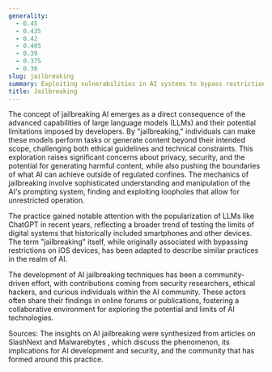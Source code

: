 ```yaml
---
generality:
  - 0.45
  - 0.435
  - 0.42
  - 0.405
  - 0.39
  - 0.375
  - 0.36
slug: jailbreaking
summary: Exploiting vulnerabilities in AI systems to bypass restrictions and unlock otherwise inaccessible functionalities.
title: Jailbreaking
---
```


The concept of jailbreaking AI emerges as a direct consequence of the advanced capabilities of large language models (LLMs) and their potential limitations imposed by developers. By "jailbreaking," individuals can make these models perform tasks or generate content beyond their intended scope, challenging both ethical guidelines and technical constraints. This exploration raises significant concerns about privacy, security, and the potential for generating harmful content, while also pushing the boundaries of what AI can achieve outside of regulated confines. The mechanics of jailbreaking involve sophisticated understanding and manipulation of the AI's prompting system, finding and exploiting loopholes that allow for unrestricted operation.

The practice gained notable attention with the popularization of LLMs like ChatGPT in recent years, reflecting a broader trend of testing the limits of digital systems that historically included smartphones and other devices. The term "jailbreaking" itself, while originally associated with bypassing restrictions on iOS devices, has been adapted to describe similar practices in the realm of AI.

The development of AI jailbreaking techniques has been a community-driven effort, with contributions coming from security researchers, ethical hackers, and curious individuals within the AI community. These actors often share their findings in online forums or publications, fostering a collaborative environment for exploring the potential and limits of AI technologies.

Sources: The insights on AI jailbreaking were synthesized from articles on SlashNext and Malwarebytes , which discuss the phenomenon, its implications for AI development and security, and the community that has formed around this practice.
